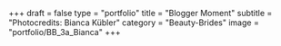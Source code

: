 +++
draft = false
type = "portfolio"
title = "Blogger Moment"
subtitle = "Photocredits: Bianca Kübler"
category = "Beauty-Brides"
image = "portfolio/BB_3a_Bianca"
+++